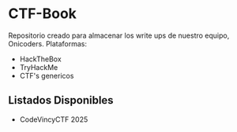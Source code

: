 # CTF-Book
Repositorio creado para almacenar los write ups de nuestro equipo, Onicoders.
Plataformas:
- HackTheBox
- TryHackMe
- CTF's genericos


## Listados Disponibles

- CodeVincyCTF 2025
